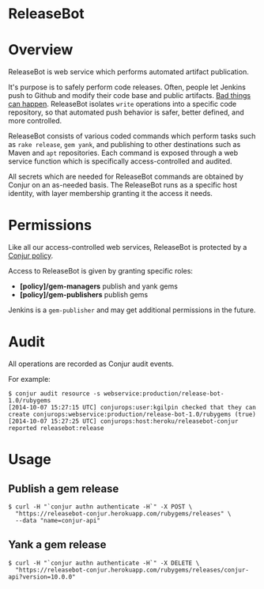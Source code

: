 ReleaseBot
===========

# Overview

ReleaseBot is web service which performs automated artifact publication.

It's purpose is to safely perform code releases. Often, people let Jenkins push to Github and 
modify their code base and public artifacts. [Bad things can happen](http://www.infoq.com/news/2013/11/use-the-force).
ReleaseBot isolates `write` operations into a specific code repository, so that automated push behavior
is safer, better defined, and more controlled.

ReleaseBot consists of various coded commands which perform tasks such as `rake release`, `gem yank`,
and publishing to other destinations such as Maven and `apt` repositories. Each command is exposed through
a web service function which is specifically access-controlled and audited.

All secrets which are needed for ReleaseBot commands are obtained by Conjur on an as-needed basis. The ReleaseBot
runs as a specific host identity, with layer membership granting it the access it needs.

# Permissions

Like all our access-controlled web services, ReleaseBot is protected by a 
[Conjur policy](https://github.com/conjurinc/release-bot/blob/master/policy.rb).

Access to ReleaseBot is given by granting specific roles:

* **[policy]/gem-managers** publish and yank gems
* **[policy]/gem-publishers** publish gems

Jenkins is a `gem-publisher` and may get additional permissions in the future.

# Audit

All operations are recorded as Conjur audit events.

For example:

```
$ conjur audit resource -s webservice:production/release-bot-1.0/rubygems
[2014-10-07 15:27:15 UTC] conjurops:user:kgilpin checked that they can create conjurops:webservice:production/release-bot-1.0/rubygems (true)
[2014-10-07 15:27:25 UTC] conjurops:host:heroku/releasebot-conjur reported releasebot:release
```

# Usage

## Publish a gem release

```
$ curl -H "`conjur authn authenticate -H`" -X POST \
  "https://releasebot-conjur.herokuapp.com/rubygems/releases" \
  --data "name=conjur-api"
```

## Yank a gem release

```
$ curl -H "`conjur authn authenticate -H`" -X DELETE \
  "https://releasebot-conjur.herokuapp.com/rubygems/releases/conjur-api?version=10.0.0"
```

